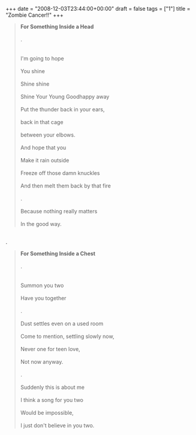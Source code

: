 +++
date = "2008-12-03T23:44:00+00:00"
draft = false
tags = ["1"]
title = "Zombie Cancer!!"
+++
<blockquote><strong>For Something Inside a Head</strong><br/><br/>.<strong><br/></strong><br/><br/>I'm going to hope<br/><br/>You shine<br/><br/>Shine shine<br/><br/>Shine Your Young Goodhappy away<br/><br/>Put the thunder back in your ears,<br/><br/>back in that cage<br/><br/>between your elbows.<br/><br/>And hope that you<br/><br/>Make it rain outside<br/><br/>Freeze off those damn knuckles<br/><br/>And then melt them back by that fire<br/><br/>.<br/><br/>Because nothing really matters<br/><br/>In the good way.</blockquote><br/>.<br/><blockquote><strong>For Something Inside a Chest</strong><br/><br/>.<strong><br/></strong><br/><br/>Summon you two<br/><br/>Have you together<br/><br/>.<br/><br/>Dust settles even on a used room<br/><br/>Come to mention, settling slowly now,<br/><br/>Never one for teen love,<br/><br/>Not now anyway.<br/><br/>.<br/><br/>Suddenly this is about me<br/><br/>I think a song for you two<br/><br/>Would be impossible,<br/><br/>I just don't believe in you two.</blockquote><div class="blogger-post-footer"><img width='1' height='1' src='https://blogger.googleusercontent.com/tracker/5693059957647979680-1789996697904256331?l=cosmiccowbell.blogspot.com' alt='' /></div>